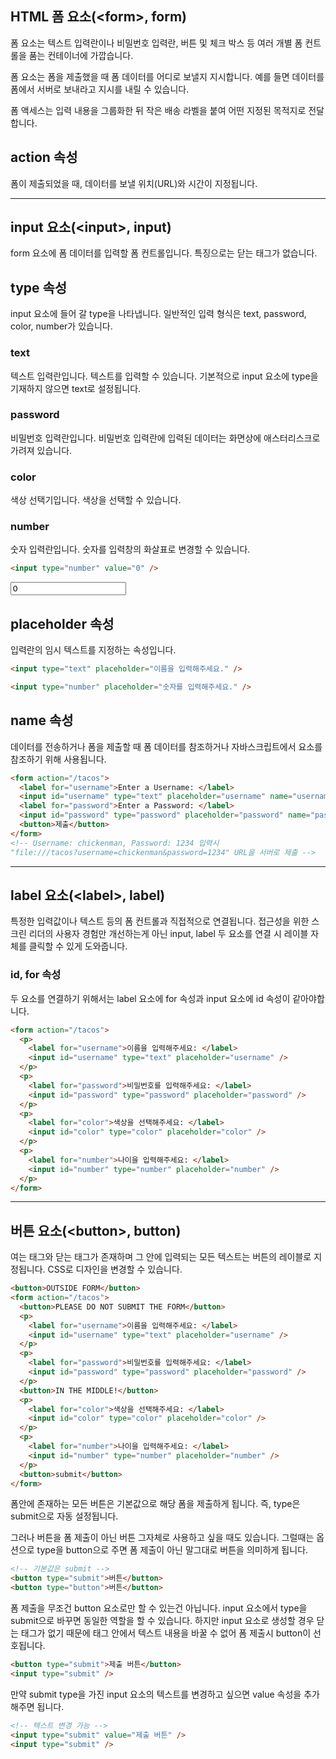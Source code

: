 ## HTML 폼 요소(\<form>, form)

폼 요소는 텍스트 입력란이나 비밀번호 입력란, 버튼 및 체크 박스 등 여러 개별 폼 컨트롤을 품는 컨테이너에 가깝습니다.

폼 요소는 폼을 제출했을 때 폼 데이터를 어디로 보낼지 지시합니다. 예를 들면 데이터를 폼에서 서버로 보내라고 지시를 내릴 수 있습니다.

폼 액세스는 입력 내용을 그룹화한 뒤 작은 배송 라벨을 붙여 어떤 지정된 목적지로 전달합니다.

## action 속성

폼이 제출되었을 때, 데이터를 보낼 위치(URL)와 시간이 지정됩니다.

<hr>

## input 요소(\<input>, input)

form 요소에 폼 데이터를 입력할 폼 컨트롤입니다. 특징으로는 닫는 태그가 없습니다.

## type 속성

input 요소에 들어 갈 type을 나타냅니다. 일반적인 입력 형식은 text, password, color, number가 있습니다.

### text

텍스트 입력란입니다. 텍스트를 입력할 수 있습니다. 기본적으로 input 요소에 type을 기재하지 않으면 text로 설정됩니다.

### password

비밀번호 입력란입니다. 비밀번호 입력란에 입력된 데이터는 화면상에 애스터리스크로 가려져 있습니다.

### color

색상 선택기입니다. 색상을 선택할 수 있습니다.

### number

숫자 입력란입니다. 숫자를 입력창의 화살표로 변경할 수 있습니다.

```html
<input type="number" value="0" />
```

<input type="number" value="0">

## placeholder 속성

입력란의 임시 텍스트를 지정하는 속성입니다.

```html
<input type="text" placeholder="이름을 입력해주세요." />

<input type="number" placeholder="숫자를 입력해주세요." />
```

## name 속성

데이터를 전송하거나 폼을 제출할 때 폼 데이터를 참조하거나 자바스크립트에서 요소를 참조하기 위해 사용됩니다.

```html
<form action="/tacos">
  <label for="username">Enter a Username: </label>
  <input id="username" type="text" placeholder="username" name="username" />
  <label for="password">Enter a Password: </label>
  <input id="password" type="password" placeholder="password" name="password" />
  <button>제출</button>
</form>
<!-- Username: chickenman, Password: 1234 입력시
"file:///tacos?username=chickenman&password=1234" URL을 서버로 제출 -->
```

<hr>

## label 요소(\<label>, label)

특정한 입력값이나 텍스트 등의 폼 컨트롤과 직접적으로 연결됩니다. 접근성을 위한 스크린 리더의 사용자 경험만 개선하는게 아닌 input, label 두 요소를 연결 시 레이블 자체를 클릭할 수 있게 도와줍니다.

### id, for 속성

두 요소를 연결하기 위해서는 label 요소에 for 속성과 input 요소에 id 속성이 같아야합니다.

```html
<form action="/tacos">
  <p>
    <label for="username">이름을 입력해주세요: </label>
    <input id="username" type="text" placeholder="username" />
  </p>
  <p>
    <label for="password">비밀번호를 입력해주세요: </label>
    <input id="password" type="password" placeholder="password" />
  </p>
  <p>
    <label for="color">색상을 선택해주세요: </label>
    <input id="color" type="color" placeholder="color" />
  </p>
  <p>
    <label for="number">나이을 입력해주세요: </label>
    <input id="number" type="number" placeholder="number" />
  </p>
</form>
```

<hr>

## 버튼 요소(\<button>, button)

여는 태그와 닫는 태그가 존재하며 그 안에 입력되는 모든 텍스트는 버튼의 레이블로 지정됩니다. CSS로 디자인을 변경할 수 있습니다.

```html
<button>OUTSIDE FORM</button>
<form action="/tacos">
  <button>PLEASE DO NOT SUBMIT THE FORM</button>
  <p>
    <label for="username">이름을 입력해주세요: </label>
    <input id="username" type="text" placeholder="username" />
  </p>
  <p>
    <label for="password">비밀번호를 입력해주세요: </label>
    <input id="password" type="password" placeholder="password" />
  </p>
  <button>IN THE MIDDLE!</button>
  <p>
    <label for="color">색상을 선택해주세요: </label>
    <input id="color" type="color" placeholder="color" />
  </p>
  <p>
    <label for="number">나이을 입력해주세요: </label>
    <input id="number" type="number" placeholder="number" />
  </p>
  <button>submit</button>
</form>
```

폼안에 존재하는 모든 버튼은 기본값으로 해당 폼을 제출하게 됩니다. 즉, type은 submit으로 자동 설정됩니다.

그러나 버튼을 폼 제출이 아닌 버튼 그자체로 사용하고 싶을 때도 있습니다. 그럴때는 옵션으로 type을 button으로 주면 폼 제출이 아닌 말그대로 버튼을 의미하게 됩니다.

```html
<!-- 기본값은 submit -->
<button type="submit">버튼</button>
<button type="button">버튼</button>
```

폼 제출을 무조건 button 요소로만 할 수 있는건 아닙니다. input 요소에서 type을 submit으로 바꾸면 동일한 역할을 할 수 있습니다. 하지만 input 요소로 생성할 경우 닫는 태그가 없기 때문에 태그 안에서 텍스트 내용을 바꿀 수 없어 폼 제출시 button이 선호됩니다.

```html
<button type="submit">제출 버튼</button>
<input type="submit" />
```

만약 submit type을 가진 input 요소의 텍스트를 변경하고 싶으면 value 속성을 추가해주면 됩니다.

```html
<!-- 텍스트 변경 가능 -->
<input type="submit" value="제출 버튼" />
<input type="submit" />
```
